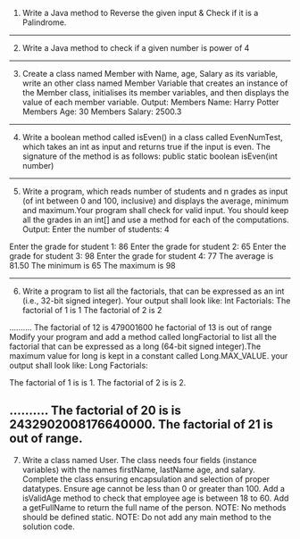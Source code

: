 1. Write a Java method to Reverse the given input & Check if it is a Palindrome.
------------------------------------------------------------------------------------------------------------------------
2. Write a Java method to check if a given number is power of 4
------------------------------------------------------------------------------------------------------------------------
3. Create a class named Member with Name, age, Salary as its variable, write an other
class named Member Variable that creates an instance of the Member class, initialises its
member variables, and then displays the value of each member variable.
Output: Members Name: Harry
Potter Members Age: 30
Members Salary: 2500.3
-----------------------------------------------------------------------------------------------------------------------

4. Write a boolean method called isEven() in a class called EvenNumTest, which takes an
int as input and returns true if the input is even. The signature of the method is as follows:
public static boolean isEven(int number)
------------------------------------------------------------------------------------------------------------------------
5. Write a program, which reads number of students and n grades as input (of int between
0 and 100, inclusive) and displays the average, minimum and maximum.Your program
shall check for valid input. You should keep all the grades in an int[] and use a method for
each of the computations.
Output:
Enter the number of students: 4

Enter the grade for student 1: 86
Enter the grade for student 2: 65
Enter the grade for student 3: 98
Enter the grade for student 4: 77
The average is 81.50
The minimum is 65
The maximum is 98

------------------------------------------------------------------------------------------------------------------------
6. Write a program to list all the factorials, that can be expressed as an int (i.e., 32-bit
signed integer). Your output shall look like:
Int Factorials:
The factorial of 1 is 1
The factorial of 2 is 2

..........
The factorial of 12 is 479001600
he factorial of 13 is out of range
Modify your program and add a method called longFactorial to list all the factorial that can
be expressed as a long (64-bit signed integer).The maximum value for long is kept in a
constant called Long.MAX_VALUE.
your output shall look like:
Long Factorials:

The factorial of 1 is is 1.
The factorial of 2 is is 2.

..........
The factorial of 20 is is 2432902008176640000.
The factorial of 21 is out of range.
------------------------------------------------------------------------------------------------------------------------
7. Write a class named User. The class needs four fields (instance variables) with the
names firstName, lastName age, and salary.
Complete the class ensuring encapsulation and selection of proper datatypes.
Ensure age cannot be less than 0 or greater than 100.
Add a isValidAge method to check that employee age is between 18 to 60.
Add a getFullName to return the full name of the person.
NOTE: No methods should be defined static.
NOTE: Do not add any main method to the solution code.
